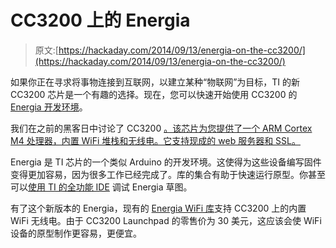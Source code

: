 # CC3200 上的 Energia

> 原文:[https://hackaday.com/2014/09/13/energia-on-the-cc3200/](https://hackaday.com/2014/09/13/energia-on-the-cc3200/)

如果你正在寻求将事物连接到互联网，以建立某种“物联网”为目标，TI 的新 CC3200 芯片是一个有趣的选择。现在，您可以快速开始使用 CC3200 的 [Energia 开发环境](http://www.element14.com/community/people/janisalnis/blog/2014/09/13/energia-is-out-there-for-cc3200)。

我们在之前的黑客日中讨论了 CC3200 [。该芯片为您提供了一个 ARM Cortex M4 处理器，内置 WiFi 堆栈和无线电。它支持现成的 web 服务器和 SSL。](http://hackaday.com/2014/07/04/tis-new-family-of-wifi-chips/)

Energia 是 TI 芯片的一个类似 Arduino 的开发环境。这使得为这些设备编写固件变得更加容易，因为很多工作已经完成了。库的集合有助于快速运行原型。你甚至可以[使用 TI 的全功能 IDE](http://hackaday.com/2014/07/13/proper-debugging-for-energia-sketches/) 调试 Energia 草图。

有了这个新版本的 Energia，现有的 [Energia WiFi 库](http://energia.nu/reference/wifi/)支持 CC3200 上的内置 WiFi 无线电。由于 CC3200 Launchpad 的零售价为 30 美元，这应该会使 WiFi 设备的原型制作更容易，更便宜。